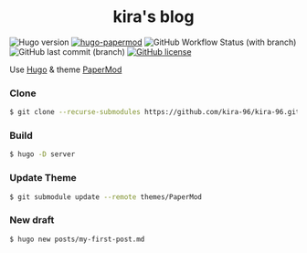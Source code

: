 <h1 align="center">kira's blog</h1>

![Hugo version](https://img.shields.io/badge/Hugo-latest-blue?logo=Hugo&style=flat-square)
[![hugo-papermod](https://img.shields.io/badge/Hugo--Themes-@PaperMod-blue?style=flat-square)](https://themes.gohugo.io/themes/hugo-papermod/)
![GitHub Workflow Status (with branch)](https://img.shields.io/github/actions/workflow/status/kira-96/kira-96.github.io/pages.yml?branch=main&logo=github&style=flat-square)
![GitHub last commit (branch)](https://img.shields.io/github/last-commit/kira-96/kira-96.github.io/main?style=flat-square)
[![GitHub license](https://img.shields.io/github/license/kira-96/kira-96.github.io?style=flat-square)](https://github.com/kira-96/kira-96.github.io/blob/src/LICENSE)

Use [Hugo](https://gohugo.io/) & theme [PaperMod](https://themes.gohugo.io/themes/hugo-papermod/)

### Clone

``` bash
$ git clone --recurse-submodules https://github.com/kira-96/kira-96.github.io.git
```

### Build

``` bash
$ hugo -D server
```

### Update Theme

``` bash
$ git submodule update --remote themes/PaperMod
```

### New draft

``` bash
$ hugo new posts/my-first-post.md
```
